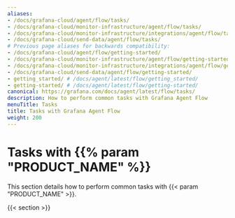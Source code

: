 ```yaml
---
aliases:
- /docs/grafana-cloud/agent/flow/tasks/
- /docs/grafana-cloud/monitor-infrastructure/agent/flow/tasks/
- /docs/grafana-cloud/monitor-infrastructure/integrations/agent/flow/tasks/
- /docs/grafana-cloud/send-data/agent/flow/tasks/
# Previous page aliases for backwards compatibility:
- /docs/grafana-cloud/agent/flow/getting-started/
- /docs/grafana-cloud/monitor-infrastructure/agent/flow/getting-started/
- /docs/grafana-cloud/monitor-infrastructure/integrations/agent/flow/getting-started/
- /docs/grafana-cloud/send-data/agent/flow/getting-started/
- getting_started/ # /docs/agent/latest/flow/getting_started/
- getting-started/ # /docs/agent/latest/flow/getting-started/
canonical: https://grafana.com/docs/agent/latest/flow/tasks/
description: How to perform common tasks with Grafana Agent Flow
menuTitle: Tasks
title: Tasks with Grafana Agent Flow
weight: 200
---
```


# Tasks with {{% param "PRODUCT_NAME" %}}

This section details how to perform common tasks with {{< param "PRODUCT_NAME" >}}.

{{< section >}}
